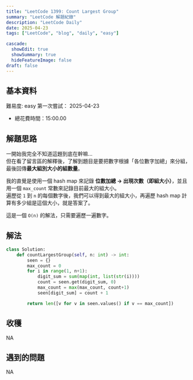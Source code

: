 ```yaml
---
title: "LeetCode 1399: Count Largest Group"
summary: "LeetCode 解題紀錄"
description: "LeetCode Daily"
date: 2025-04-23
tags: ["LeetCode", "blog", "daily", "easy"]

cascade:
  showEdit: true
  showSummary: true
  hideFeatureImage: false
draft: false
---
```


## 基本資料

難易度: easy
第一次嘗試： 2025-04-23
- 總花費時間：15:00.00

## 解題思路

一開始我完全不知道這題到底在幹嘛...  
但在看了留言區的解釋後，了解到題目是要把數字根據「各位數字加總」來分組，最後回傳**最大組別大小的組數量**。  

我的直覺是使用一個 hash map 來記錄 **位數加總 → 出現次數（即組大小）**，並且用一個 `max_count` 常數來記錄目前最大的組大小。  
遍歷從 `1` 到 `n` 的每個數字後，我們可以得到最大的組大小，再遍歷 hash map 計算有多少組是這個大小，就是答案了。

這是一個 `O(n)` 的解法，只需要遍歷一遍數字。

## 解法


```python
class Solution:
    def countLargestGroup(self, n: int) -> int:
        seen = {}
        max_count = 0
        for i in range(1, n+1):
            digit_sum = sum(map(int, list(str(i))))
            count = seen.get(digit_sum, 0)
            max_count = max(max_count, count+1)
            seen[digit_sum] = count + 1

        return len([v for v in seen.values() if v == max_count])
```

## 收穫

NA

## 遇到的問題

NA